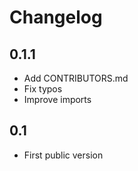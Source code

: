 Changelog
=========


0.1.1
-----

* Add CONTRIBUTORS.md
* Fix typos
* Improve imports


0.1
---

* First public version
